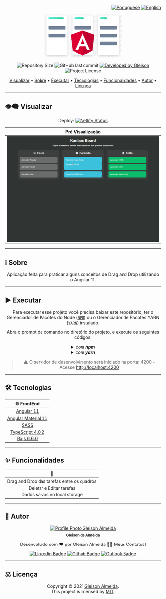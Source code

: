 <div align="right">
  
  [![Portuguese](https://www.countryflags.io/br/flat/32.png)](README.md)
  [![English](https://www.countryflags.io/us/flat/32.png)](README-US.md)
  
</div>

<p align="center">
  <img alt="Comics ++" src=".github/logo.png" width="250px"/>
</p>

<p align="center"> 
  <img alt="Repository Size" src="https://img.shields.io/github/repo-size/gleisonkz/kanban-board?color=3498db&style=for-the-badge">
  <img alt="GitHub last commit" src="https://img.shields.io/github/last-commit/gleisonkz/kanban-board?color=3498db&style=for-the-badge">   
  <a href="https://github.com/gleisonkz">
    <img alt="Developed by Gleison" src="https://img.shields.io/badge/Developer-Gleison-%3498db?color=3498db&style=for-the-badge">
  </a>  
  <img alt="Project License" src="https://img.shields.io/apm/l/vim-mode?style=for-the-badge"/>
</p>

<p align="center">
 <a href="#eye_speech_bubble-preview">Visualizar</a> •
 <a href="#information_source-about">Sobre</a> •
 <a href="#arrow_forward-run">Executar</a> •
 <a href="#hammer_and_wrench-technologies">Tecnologias</a> • 
 <a href="#sparkles-features">Funcionalidades</a> •
 <a href="#boy-author">Autor</a> •
 <a href="#balance_scale-license">Licença</a>
</p>

---

## :eye_speech_bubble: **Visualizar**

<div align="center">

Deploy: [![Netlify Status](https://api.netlify.com/api/v1/badges/b06c3e8d-6f13-4ee9-91d8-0fef1e218307/deploy-status)](https://app.netlify.com/sites/kz-kanban-board/deploys)

| Pré Visualização  
| :------------------------------------------------------------------------------------:
| <kbd><img src=".github/preview.gif" alt="Desktop"/></kbd>

</div>
  
---

## :information_source: Sobre

<div align="center">

Aplicação feita para praticar alguns conceitos de Drag and Drop utilizando o Angular 11.

---

</div>

## :arrow_forward: **Executar**

<div align="center">

Para executar esse projeto você precisa baixar este repositório, ter o Gerenciador de Pacotes do Node ([`NPM`](https://www.npmjs.com/get-npm)) ou o Gerenciador de Pacotes YARN ([`YARN`](https://yarnpkg.com/getting-started)) instalado.

Abra o prompt de comando no diretório do projeto, e execute os seguintes códigos:

<details>
  <summary><i>com <b>npm</b></i></summary>
  
  ```bash
  # Instalar dependências
  $ npm install ou npm i

# Iniciar o servidor de desenvolvimento

$ ng serve --open ou ng s -o

````

</details>

<details>
<summary><i>com <b>yarn</b></i></summary>

```bash
# Instalar dependências
$ yarn install

# Iniciar o servidor de desenvolvimento
$ ng serve --open ou ng s -o

````

</details>

> ⚠️ O servidor de desenvolvimento será iniciado na porta: 4200 - Acesse <http://localhost:4200>

</div>

---

## :hammer_and_wrench: **Tecnologias**

<div align="center">

|           :globe_with_meridians: FrontEnd           |
| :-------------------------------------------------: |
|          [Angular 11](https://angular.io/)          |
| [Angular Material 11](https://material.angular.io/) |
|           [SASS](https://sass-lang.com/)            |
| [TypeScript 4.0.2](https://www.typescriptlang.org/) |
|    [Rxjs 6.6.0](https://rxjs.dev/guide/overview)    |

</div>

---

## :sparkles: **Funcionalidades**

<div align="center">

|              :page_facing_up:              |
| :----------------------------------------: |
| Drag and Drop das tarefas entre os quadros |
|          Deletar e Editar tarefas          |
|       Dados salvos no local storage        |

</div>

---

## :boy: **Autor**

<div align="center">

<a href="https://github.com/gleisonkz">
 <img src="https://avatars1.githubusercontent.com/u/9919?s=200&v=4" width="100px;" alt="Profile Photo Gleison Almeida"/>
 <br/>
 <sub><b>Gleison de Almeida</b></sub>
</a>

Desenvolvido com ❤️ por Gleison Almeida 👋🏽 Meus Contatos!

[![Linkedin Badge](https://img.shields.io/badge/-Gleison-blue?style=flat-square&logo=Linkedin&logoColor=white)](https://www.linkedin.com/in/gleison-ribeiro-a65257119)
[![Github Badge](https://img.shields.io/badge/-Gleison-000?style=flat-square&logo=Github&logoColor=white)](https://github.com/gleisonkz)
[![Outlook Badge](https://img.shields.io/badge/-Gleison-0078d4?style=flat-square&logo=microsoft-outlook&logoColor=white)](mailto:gleisonsubzerokz@gmail.com)

</div>

---

## :balance_scale: **Licença**

<div align="center">

Copyright © 2021 [Gleison Almeida](https://github.com/gleisonkz).<br />
This project is licensed by [MIT](./LICENSE).

</div>
